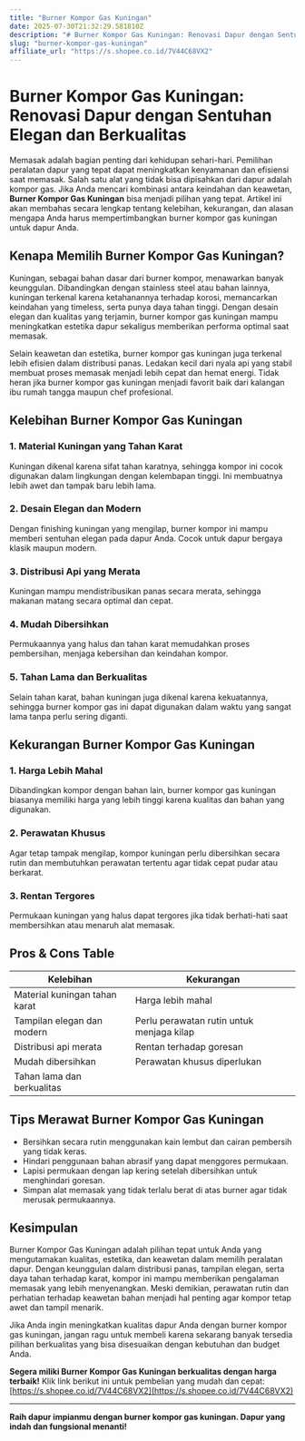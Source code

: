 ```yaml
---
title: "Burner Kompor Gas Kuningan"
date: 2025-07-30T21:32:29.581810Z
description: "# Burner Kompor Gas Kuningan: Renovasi Dapur dengan Sentuhan Elegan dan Berkualitas..."
slug: "burner-kompor-gas-kuningan"
affiliate_url: "https://s.shopee.co.id/7V44C68VX2"
---
```

# Burner Kompor Gas Kuningan: Renovasi Dapur dengan Sentuhan Elegan dan Berkualitas

Memasak adalah bagian penting dari kehidupan sehari-hari. Pemilihan peralatan dapur yang tepat dapat meningkatkan kenyamanan dan efisiensi saat memasak. Salah satu alat yang tidak bisa dipisahkan dari dapur adalah kompor gas. Jika Anda mencari kombinasi antara keindahan dan keawetan, **Burner Kompor Gas Kuningan** bisa menjadi pilihan yang tepat. Artikel ini akan membahas secara lengkap tentang kelebihan, kekurangan, dan alasan mengapa Anda harus mempertimbangkan burner kompor gas kuningan untuk dapur Anda.

## Kenapa Memilih Burner Kompor Gas Kuningan?

Kuningan, sebagai bahan dasar dari burner kompor, menawarkan banyak keunggulan. Dibandingkan dengan stainless steel atau bahan lainnya, kuningan terkenal karena ketahanannya terhadap korosi, memancarkan keindahan yang timeless, serta punya daya tahan tinggi. Dengan desain elegan dan kualitas yang terjamin, burner kompor gas kuningan mampu meningkatkan estetika dapur sekaligus memberikan performa optimal saat memasak.

Selain keawetan dan estetika, burner kompor gas kuningan juga terkenal lebih efisien dalam distribusi panas. Ledakan kecil dari nyala api yang stabil membuat proses memasak menjadi lebih cepat dan hemat energi. Tidak heran jika burner kompor gas kuningan menjadi favorit baik dari kalangan ibu rumah tangga maupun chef profesional.

## Kelebihan Burner Kompor Gas Kuningan

### 1. Material Kuningan yang Tahan Karat
Kuningan dikenal karena sifat tahan karatnya, sehingga kompor ini cocok digunakan dalam lingkungan dengan kelembapan tinggi. Ini membuatnya lebih awet dan tampak baru lebih lama.

### 2. Desain Elegan dan Modern
Dengan finishing kuningan yang mengilap, burner kompor ini mampu memberi sentuhan elegan pada dapur Anda. Cocok untuk dapur bergaya klasik maupun modern.

### 3. Distribusi Api yang Merata
Kuningan mampu mendistribusikan panas secara merata, sehingga makanan matang secara optimal dan cepat.

### 4. Mudah Dibersihkan
Permukaannya yang halus dan tahan karat memudahkan proses pembersihan, menjaga kebersihan dan keindahan kompor.

### 5. Tahan Lama dan Berkualitas
Selain tahan karat, bahan kuningan juga dikenal karena kekuatannya, sehingga burner kompor gas ini dapat digunakan dalam waktu yang sangat lama tanpa perlu sering diganti.

## Kekurangan Burner Kompor Gas Kuningan

### 1. Harga Lebih Mahal
Dibandingkan kompor dengan bahan lain, burner kompor gas kuningan biasanya memiliki harga yang lebih tinggi karena kualitas dan bahan yang digunakan.

### 2. Perawatan Khusus
Agar tetap tampak mengilap, kompor kuningan perlu dibersihkan secara rutin dan membutuhkan perawatan tertentu agar tidak cepat pudar atau berkarat.

### 3. Rentan Tergores
Permukaan kuningan yang halus dapat tergores jika tidak berhati-hati saat membersihkan atau menaruh alat memasak.

## Pros & Cons Table

| **Kelebihan**                                | **Kekurangan**                               |
|----------------------------------------------|--------------------------------------------|
| Material kuningan tahan karat               | Harga lebih mahal                        |
| Tampilan elegan dan modern                 | Perlu perawatan rutin untuk menjaga kilap |
| Distribusi api merata                      | Rentan terhadap goresan                   |
| Mudah dibersihkan                         | Perawatan khusus diperlukan               |
| Tahan lama dan berkualitas                |                                               |

## Tips Merawat Burner Kompor Gas Kuningan

- Bersihkan secara rutin menggunakan kain lembut dan cairan pembersih yang tidak keras.
- Hindari penggunaan bahan abrasif yang dapat menggores permukaan.
- Lapisi permukaan dengan lap kering setelah dibersihkan untuk menghindari goresan.
- Simpan alat memasak yang tidak terlalu berat di atas burner agar tidak merusak permukaannya.

## Kesimpulan

Burner Kompor Gas Kuningan adalah pilihan tepat untuk Anda yang mengutamakan kualitas, estetika, dan keawetan dalam memilih peralatan dapur. Dengan keunggulan dalam distribusi panas, tampilan elegan, serta daya tahan terhadap karat, kompor ini mampu memberikan pengalaman memasak yang lebih menyenangkan. Meski demikian, perawatan rutin dan perhatian terhadap keawetan bahan menjadi hal penting agar kompor tetap awet dan tampil menarik.

Jika Anda ingin meningkatkan kualitas dapur Anda dengan burner kompor gas kuningan, jangan ragu untuk membeli karena sekarang banyak tersedia pilihan berkualitas yang bisa disesuaikan dengan kebutuhan dan budget Anda.

**Segera miliki Burner Kompor Gas Kuningan berkualitas dengan harga terbaik!** Klik link berikut ini untuk pembelian yang mudah dan cepat: [https://s.shopee.co.id/7V44C68VX2](https://s.shopee.co.id/7V44C68VX2)

---

**Raih dapur impianmu dengan burner kompor gas kuningan. Dapur yang indah dan fungsional menanti!**